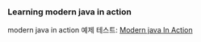 ### Learning modern java in action

modern java in action 예제 테스트: [Modern java In Action](https://www.manning.com/books/modern-java-in-action?a_aid=hackrio&gclid=CjwKCAiA78aNBhAlEiwA7B76p45_p7kKmVsU8BXDplHl7wOC75AvOr8wN2omo_biz1PUo5lQ8iG-KBoChzkQAvD_BwE~) 
